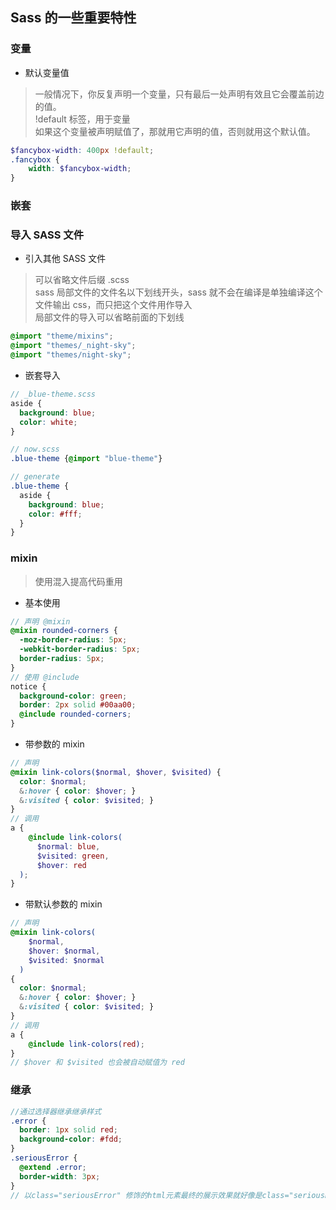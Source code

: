 ## Sass 的一些重要特性
### 变量
- 默认变量值
> 一般情况下，你反复声明一个变量，只有最后一处声明有效且它会覆盖前边的值。  
> !default 标签，用于变量  
> 如果这个变量被声明赋值了，那就用它声明的值，否则就用这个默认值。  
```scss
$fancybox-width: 400px !default;
.fancybox {
    width: $fancybox-width;
}
```
### 嵌套
### 导入 SASS 文件
- 引入其他 SASS 文件
> 可以省略文件后缀 .scss  
> sass 局部文件的文件名以下划线开头，sass 就不会在编译是单独编译这个文件输出 css，而只把这个文件用作导入  
> 局部文件的导入可以省略前面的下划线
```scss
@import "theme/mixins";
@import "themes/_night-sky";
@import "themes/night-sky";
```
- 嵌套导入
```scss
// _blue-theme.scss
aside {
  background: blue;
  color: white;
}

// now.scss
.blue-theme {@import "blue-theme"}

// generate
.blue-theme {
  aside {
    background: blue;
    color: #fff;
  }
}
```
### mixin
> 使用混入提高代码重用
- 基本使用
```scss
// 声明 @mixin
@mixin rounded-corners {
  -moz-border-radius: 5px;
  -webkit-border-radius: 5px;
  border-radius: 5px;
}
// 使用 @include
notice {
  background-color: green;
  border: 2px solid #00aa00;
  @include rounded-corners;
}
```
- 带参数的 mixin
```scss
// 声明
@mixin link-colors($normal, $hover, $visited) {
  color: $normal;
  &:hover { color: $hover; }
  &:visited { color: $visited; }
}
// 调用
a {
    @include link-colors(
      $normal: blue,
      $visited: green,
      $hover: red
  );
}

```
- 带默认参数的 mixin
```scss
// 声明
@mixin link-colors(
    $normal,
    $hover: $normal,
    $visited: $normal
  )
{
  color: $normal;
  &:hover { color: $hover; }
  &:visited { color: $visited; }
}
// 调用
a {
    @include link-colors(red);
}
// $hover 和 $visited 也会被自动赋值为 red
```
### 继承
```scss
//通过选择器继承继承样式
.error {
  border: 1px solid red;
  background-color: #fdd;
}
.seriousError {
  @extend .error;
  border-width: 3px;
}
// 以class="seriousError" 修饰的html元素最终的展示效果就好像是class="seriousError error"。
```